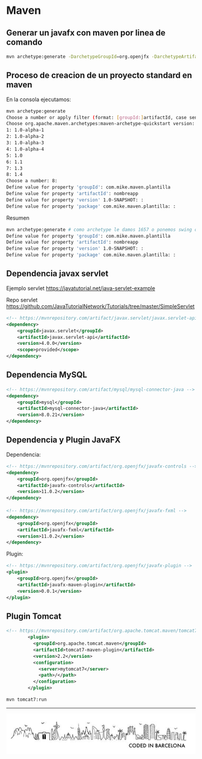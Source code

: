 # Maven

## Generar un javafx con maven por linea de comando

```bash
mvn archetype:generate -DarchetypeGroupId=org.openjfx -DarchetypeArtifactId=javafx-archetype-fxml -DarchetypeVersion=0.0.5 -DgroupId=com.mike.maven.javafx -DartifactId=javafx-maven  -Dversion=1.0.0
```

## Proceso de creacion de un proyecto standard en maven

En la consola ejecutamos:  

```bash
mvn archetype:generate  
Choose a number or apply filter (format: [groupId:]artifactId, case sensitive contains): 1657: 1657
Choose org.apache.maven.archetypes:maven-archetype-quickstart version:
1: 1.0-alpha-1
2: 1.0-alpha-2
3: 1.0-alpha-3
4: 1.0-alpha-4
5: 1.0
6: 1.1
7: 1.3
8: 1.4
Choose a number: 8:
Define value for property 'groupId': com.mike.maven.plantilla
Define value for property 'artifactId': nombreapp
Define value for property 'version' 1.0-SNAPSHOT: :
Define value for property 'package' com.mike.maven.plantilla: :
```

Resumen

```bash
mvn archetype:generate # como archetype le damos 1657 o ponemos swing o javafx o cualquier tipo que queramos...
Define value for property 'groupId': com.mike.maven.plantilla
Define value for property 'artifactId': nombreapp
Define value for property 'version' 1.0-SNAPSHOT: :
Define value for property 'package' com.mike.maven.plantilla: :
```

## Dependencia javax servlet

Ejemplo servlet
<https://javatutorial.net/java-servlet-example>

Repo servlet
<https://github.com/JavaTutorialNetwork/Tutorials/tree/master/SimpleServlet>

```xml
<!-- https://mvnrepository.com/artifact/javax.servlet/javax.servlet-api -->
<dependency>
    <groupId>javax.servlet</groupId>
    <artifactId>javax.servlet-api</artifactId>
    <version>4.0.0</version>
    <scope>provided</scope>
</dependency>
```

## Dependencia MySQL

```xml
<!-- https://mvnrepository.com/artifact/mysql/mysql-connector-java -->
<dependency>
    <groupId>mysql</groupId>
    <artifactId>mysql-connector-java</artifactId>
    <version>8.0.21</version>
</dependency>

```
## Dependencia y Plugin JavaFX

Dependencia:

```xml
<!-- https://mvnrepository.com/artifact/org.openjfx/javafx-controls -->
<dependency>
    <groupId>org.openjfx</groupId>
    <artifactId>javafx-controls</artifactId>
    <version>11.0.2</version>
</dependency>

<!-- https://mvnrepository.com/artifact/org.openjfx/javafx-fxml -->
<dependency>
    <groupId>org.openjfx</groupId>
    <artifactId>javafx-fxml</artifactId>
    <version>11.0.2</version>
</dependency>
```

Plugin:

```xml
<!-- https://mvnrepository.com/artifact/org.openjfx/javafx-plugin -->
<plugin>
    <groupId>org.openjfx</groupId>
    <artifactId>javafx-maven-plugin</artifactId>
    <version>0.0.1</version>
</plugin>
```

## Plugin Tomcat

```xml
<!-- https://mvnrepository.com/artifact/org.apache.tomcat.maven/tomcat7-maven-plugin -->
        <plugin>
          <groupId>org.apache.tomcat.maven</groupId>
          <artifactId>tomcat7-maven-plugin</artifactId>
          <version>2.2</version>
          <configuration>
            <server>mytomcat7</server>
            <path>/</path>
          </configuration>
        </plugin>
```

```bash
mvn tomcat7:run
```

---
<!-- Pit i Collons -->
![Coded In Barcelona](https://raw.githubusercontent.com/leguim-repo/leguim-repo/master/img/codedinbcn.png)
